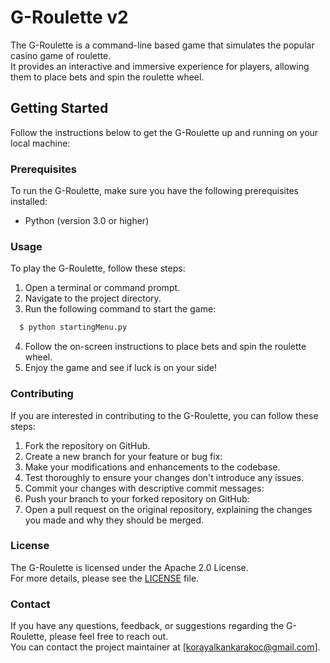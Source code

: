 # G-Roulette v2

The G-Roulette is a command-line based game that simulates the popular casino game of roulette.<br>
It provides an interactive and immersive experience for players, allowing them to place bets and spin the roulette wheel.

## Getting Started

Follow the instructions below to get the G-Roulette up and running on your local machine:

### Prerequisites

To run the G-Roulette, make sure you have the following prerequisites installed:

- Python (version 3.0 or higher)
<!-- - [Additional dependencies, if any] 

### Installation

To install the game, follow these steps:

1. Clone this repository to your local machine.
2. Open a terminal or command prompt.
3. Navigate to the project directory.
4. Run the following command to install the required dependencies:-->

### Usage

To play the G-Roulette, follow these steps:

1. Open a terminal or command prompt.
2. Navigate to the project directory.
3. Run the following command to start the game:<br>
```python
  $ python startingMenu.py
```
4. Follow the on-screen instructions to place bets and spin the roulette wheel.
5. Enjoy the game and see if luck is on your side!


### Contributing

If you are interested in contributing to the G-Roulette, you can follow these steps:

1. Fork the repository on GitHub.
2. Create a new branch for your feature or bug fix:
3. Make your modifications and enhancements to the codebase.
4. Test thoroughly to ensure your changes don't introduce any issues.
5. Commit your changes with descriptive commit messages:
6. Push your branch to your forked repository on GitHub:
7. Open a pull request on the original repository, explaining the changes you made and why they should be merged.

### License

The G-Roulette is licensed under the Apache 2.0 License.<br>
For more details, please see the [LICENSE](https://github.com/korayalkan/roulette-v2/blob/main/LICENSE) file.

### Contact

If you have any questions, feedback, or suggestions regarding the G-Roulette, please feel free to reach out.<br>
You can contact the project maintainer at [korayalkankarakoc@gmail.com].


